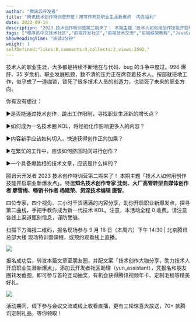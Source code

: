 ```yaml
---
author: "腾讯云开发者"
title: "腾讯技术创作特训营开班！用写作开启职业生涯新爆点  内含福利"
date: 2023-09-14
description: "2023 技术创作特训营第二期来了！ 本期主题「技术人如何用创作技能开启职业新爆发点」。特邀知名技术创作专家 沈剑、大厂高管转型自媒体创作者 廖雪梅、畅销书作者 杨建荣、资深技术编辑 唐智。"
tags: ["程序员中文技术社区","前端开发社区","前端技术交流","前端框架教程","JavaScript 学习资源","CSS 技巧与最佳实践","HTML5 最新动态","前端工程师职业发展","开源前端项目","前端技术趋势"]
ShowReadingTime: "阅读2分钟"
weight: 1
selfDefined:"likes:0,comments:0,collects:2,views:2592,"
---
```

技术人的职业生涯，大多都是持续不断地在与代码、bug 的斗争中度过。996 爆肝、35 岁危机、职业发展瓶颈，数不清的压力正在席卷着技术人。按部就班地工作，似乎成了一道枷锁，锁死了很多技术人员的创造力，也锁死了未来的职业方向。

你有没有想过：

▶︎是否能通过技术创作，跳出工作限制，寻找职业生涯新的增长点？

▶︎如何成为一名技术圈 KOL，将经验化作影响更多人的内容？

▶︎内容新手应该如何切入，快速获得创作正向加乘？

▶︎在繁忙的工作中，应该如何挤压时间进行创作？

▶︎一个具备爆款相的技术文章，应该是什么样的？

腾讯云开发者 2023 技术创作特训营第二期来了！ 本期主题「技术人如何用创作技能开启职业新爆发点」。特邀**知名技术创作专家 沈剑、大厂高管转型自媒体创作者 廖雪梅、畅销书作者 杨建荣、资深技术编辑 唐智**。

四位专家，四个视角、三小时干货满满的内容分享，助你开启职业新爆发点，探寻第二曲线，手把手教你成为新一代技术 KOL。注意，本活动全程 0 收费。请注意各线上渠道甄别信息，谨防受骗。

扫描下方海报二维码，报名现场参与 9 月 16 日（本周六）下午 14:30 | 北京腾讯总部大楼 现场特训营课程，或预约观看线上直播。

![](/images/jueJin/0ca3ac5caa7f42f.png)

报名成功后，转发本篇文章至朋友圈，并配文案「技术创作大咖分享，助力技术人开启职业生涯新爆点」，添加云开发者社区助理（yun\_assistant），凭报名和朋友圈转发截图，即可参与首轮互动抽奖，有机会获得腾讯视频年卡、定制毛毯等精美好礼。

![](/images/jueJin/20d07f665b4944b.png)

活动期间，线下参与会议交流或线上收看直播，更有三轮惊喜大放送，70+ 款腾讯定制礼品，等你领取！